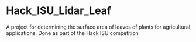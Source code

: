 # Hack_ISU_Lidar_Leaf
A project for determining the surface area of leaves of plants for agricultural applications. Done as part of the Hack ISU competition